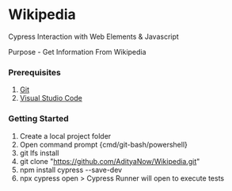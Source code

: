 # Wikipedia
Cypress Interaction with Web Elements &amp; Javascript

Purpose - Get Information From Wikipedia

### Prerequisites
1. <a href="https://git-scm.com/downloads">Git</a> </br>
2. <a href="https://code.visualstudio.com/download">Visual Studio Code</a>  </br>

### Getting Started
1. Create a local project folder
2. Open command prompt {cmd/git-bash/powershell}
3. git lfs install
4. git clone "https://github.com/AdityaNow/Wikipedia.git"
5. npm install cypress --save-dev
6. npx cypress open > Cypress Runner will open to execute tests





